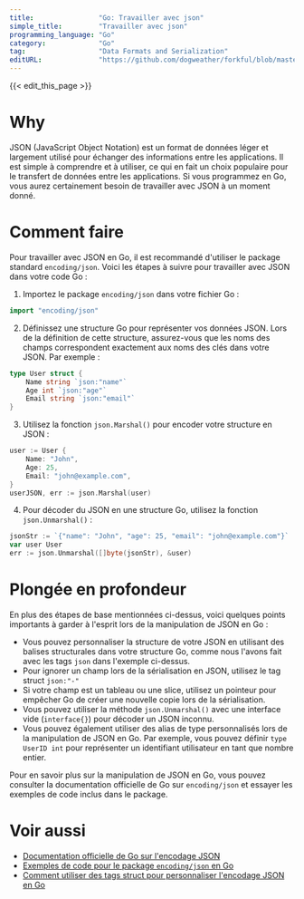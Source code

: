 ```yaml
---
title:                "Go: Travailler avec json"
simple_title:         "Travailler avec json"
programming_language: "Go"
category:             "Go"
tag:                  "Data Formats and Serialization"
editURL:              "https://github.com/dogweather/forkful/blob/master/content/fr/go/working-with-json.md"
---
```


{{< edit_this_page >}}

# Why

JSON (JavaScript Object Notation) est un format de données léger et largement utilisé pour échanger des informations entre les applications. Il est simple à comprendre et à utiliser, ce qui en fait un choix populaire pour le transfert de données entre les applications. Si vous programmez en Go, vous aurez certainement besoin de travailler avec JSON à un moment donné.

# Comment faire

Pour travailler avec JSON en Go, il est recommandé d'utiliser le package standard `encoding/json`. Voici les étapes à suivre pour travailler avec JSON dans votre code Go :

1. Importez le package `encoding/json` dans votre fichier Go :

```Go
import "encoding/json"
```

2. Définissez une structure Go pour représenter vos données JSON. Lors de la définition de cette structure, assurez-vous que les noms des champs correspondent exactement aux noms des clés dans votre JSON. Par exemple :

```Go
type User struct {
    Name string `json:"name"`
    Age int `json:"age"`
    Email string `json:"email"`
}
```

3. Utilisez la fonction `json.Marshal()` pour encoder votre structure en JSON :

```Go
user := User {
    Name: "John",
    Age: 25,
    Email: "john@example.com",
}
userJSON, err := json.Marshal(user)
```

4. Pour décoder du JSON en une structure Go, utilisez la fonction `json.Unmarshal()` :

```Go
jsonStr := `{"name": "John", "age": 25, "email": "john@example.com"}`
var user User
err := json.Unmarshal([]byte(jsonStr), &user)
```

# Plongée en profondeur

En plus des étapes de base mentionnées ci-dessus, voici quelques points importants à garder à l'esprit lors de la manipulation de JSON en Go :

- Vous pouvez personnaliser la structure de votre JSON en utilisant des balises structurales dans votre structure Go, comme nous l'avons fait avec les tags `json` dans l'exemple ci-dessus.
- Pour ignorer un champ lors de la sérialisation en JSON, utilisez le tag struct `json:"-"`
- Si votre champ est un tableau ou une slice, utilisez un pointeur pour empêcher Go de créer une nouvelle copie lors de la sérialisation.
- Vous pouvez utiliser la méthode `json.Unmarshal()` avec une interface vide (`interface{}`) pour décoder un JSON inconnu.
- Vous pouvez également utiliser des alias de type personnalisés lors de la manipulation de JSON en Go. Par exemple, vous pouvez définir `type UserID int` pour représenter un identifiant utilisateur en tant que nombre entier.

Pour en savoir plus sur la manipulation de JSON en Go, vous pouvez consulter la documentation officielle de Go sur `encoding/json` et essayer les exemples de code inclus dans le package.

# Voir aussi

- [Documentation officielle de Go sur l'encodage JSON](https://golang.org/pkg/encoding/json/)
- [Exemples de code pour le package `encoding/json` en Go](https://golang.org/src/encoding/json/example_test.go)
- [Comment utiliser des tags struct pour personnaliser l'encodage JSON en Go](https://www.digitalocean.com/community/tutorials/comprendre-et-utiliser-les-tags-struct-en-go-fr)